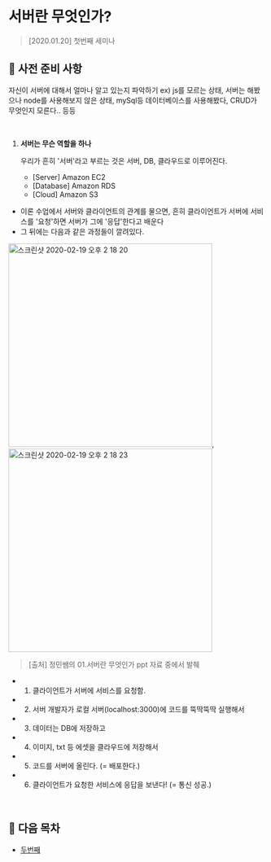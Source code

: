# 서버란 무엇인가?
> [2020.01.20] 첫번째 세미나


## 📌 사전 준비 사항

자신이 서버에 대해서 얼마나 알고 있는지 파악하기
ex) js를 모르는 상태, 서버는 해봤으나 node를 사용해보지 않은 상태, mySql등 데이터베이스를 사용해봤다, CRUD가 무엇인지 모른다.. 등등

<br/>

1. **서버는 무슨 역할을 하나**
  
   우리가 흔히 '서버'라고 부르는 것은 서버, DB, 클라우드로 이루어진다.
  
    - [Server] Amazon EC2
    - [Database] Amazon RDS
    - [Cloud] Amazon S3
    
  - 이론 수업에서 서버와 클라이언트의 관계를 물으면, 흔히 클라이언트가 서버에 서비스를 '요청'하면 서버가 그에 '응답'한다고 배운다
  - 그 뒤에는 다음과 같은 과정들이 깔려있다.
  
  <img width="400" alt="스크린샷 2020-02-19 오후 2 18 20" src="https://user-images.githubusercontent.com/44978839/74804253-0a4cfd80-5323-11ea-8343-75f4f3415249.png">, <img width="400" alt="스크린샷 2020-02-19 오후 2 18 23" src="https://user-images.githubusercontent.com/44978839/74804289-1c2ea080-5323-11ea-8ca0-267af7ab196b.png">
  
  > [출처] 정민쌤의 01.서버란 무엇인가 ppt 자료 중에서 발췌

  -  1. 클라이언트가 서버에 서비스를 요청함.
  -  2. 서버 개발자가 로컬 서버(localhost:3000)에 코드를 뚝딱뚝딱 실행해서
  -  3. 데이터는 DB에 저장하고
  -  4. 이미지, txt 등 에셋을 클라우드에 저장해서
  -  5. 코드를 서버에 올린다. (= 배포한다.)
  -  6. 클라이언트가 요청한 서비스에 응답을 보낸다! (= 통신 성공.)

<br/>

## 📌 다음 목차

- [두번째 ](https://github.com/ttub-nii/Prepare-for-26-Server/blob/master/ttub-server/두번째%20세미나.md)
